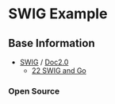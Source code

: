 # SWIG Example

## Base Information
- [SWIG](http://www.swig.org) / [Doc2.0](http://www.swig.org/Doc2.0/SWIGDocumentation.html)
    - [22 SWIG and Go](http://www.swig.org/Doc2.0/Go.html#Go)



### Open Source

